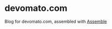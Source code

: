 devomato.com
=================

Blog for devomato.com, assembled with [Assemble](http://assemble.io/)
